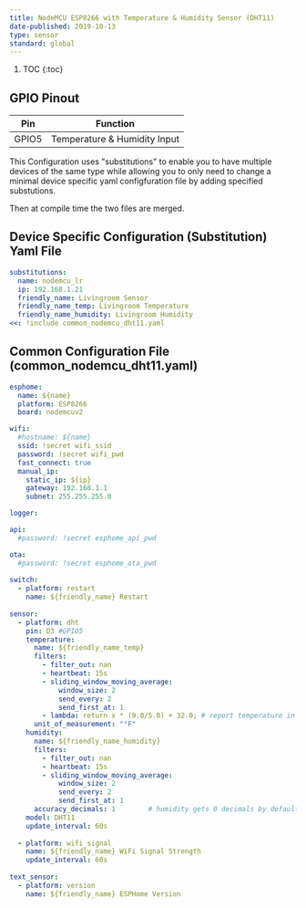 ```yaml
---
title: NodeMCU ESP8266 with Temperature & Humidity Sensor (DHT11)
date-published: 2019-10-13
type: sensor
standard: global
---
```


1. TOC
{:toc}

## GPIO Pinout

| Pin     | Function                           |
|---------|------------------------------------|
| GPIO5   | Temperature & Humidity Input       |


This Configuration uses "substitutions" to enable you to have multiple devices of the same type 
while allowing you to only need to change a minimal device specific yaml configfuration file 
by adding specified substutions.

Then at compile time the two files are merged.

## Device Specific Configuration (Substitution) Yaml File
```yaml
substitutions:
  name: nodemcu_lr
  ip: 192.168.1.21
  friendly_name: Livingroom Sensor
  friendly_name_temp: Livingroom Temperature
  friendly_name_humidity: Livingroom Humidity
<<: !include common_nodemcu_dht11.yaml
```

## Common Configuration File (common_nodemcu_dht11.yaml)
```yaml
esphome:
  name: ${name}
  platform: ESP8266
  board: nodemcuv2

wifi:
  #hostname: ${name}
  ssid: !secret wifi_ssid
  password: !secret wifi_pwd
  fast_connect: true
  manual_ip:
    static_ip: ${ip}
    gateway: 192.168.1.1
    subnet: 255.255.255.0

logger:

api:
  #password: !secret esphome_api_pwd

ota:
  #password: !secret esphome_ota_pwd
  
switch:
  - platform: restart
    name: ${friendly_name} Restart  
  
sensor:
  - platform: dht
    pin: D3 #GPIO5
    temperature:
      name: ${friendly_name_temp}
      filters:
        - filter_out: nan
        - heartbeat: 15s
        - sliding_window_moving_average:
            window_size: 2
            send_every: 2
            send_first_at: 1
        - lambda: return x * (9.0/5.0) + 32.0; # report temperature in Fahrenheit
      unit_of_measurement: "°F"
    humidity:
      name: ${friendly_name_humidity}
      filters:
        - filter_out: nan
        - heartbeat: 15s
        - sliding_window_moving_average:
            window_size: 2
            send_every: 2
            send_first_at: 1
      accuracy_decimals: 1        # humidity gets 0 decimals by default
    model: DHT11                 
    update_interval: 60s
  
  - platform: wifi_signal
    name: ${friendly_name} WiFi Signal Strength
    update_interval: 60s
    
text_sensor:
  - platform: version
    name: ${friendly_name} ESPHome Version
```
